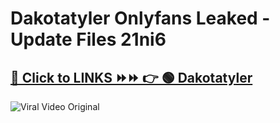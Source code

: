 
 # Dakotatyler Onlyfans Leaked - Update Files 21ni6

## <h2><a href="https://clipsfans.com/Dakotatyler&ref=git">🔗 Click to LINKS ⏩⏩ 👉 🟢 Dakotatyler </a></h2>

<a href="https://clipsfans.com/Dakotatyler&ref=git" rel="nofollow" data-target="animated-image.originalLink"><img src="https://i.ibb.co.com/xMMVF88/686577567.gif" alt="Viral Video Original" style="max-width: 100%; display: inline-block;" data-target="animated-image.originalImage"></a>

